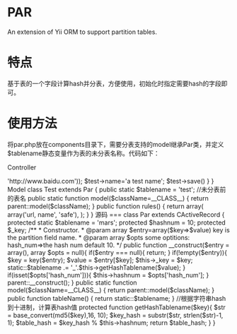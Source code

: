 PAR
===

An extension of Yii ORM to support partition tables.

特点
=== 

基于表的一个字段计算hash并分表，方便使用，初始化时指定需要hash的字段即可。

使用方法
===

将par.php放在components目录下，需要分表支持的model继承Par类，并定义$tablename静态变量作为表的未分表名称。代码如下：

Controller

<?php
class IndexController extends Controller
{
    public function actionTest()
    {
        $test = new Test(array('url'=>'http://www.baidu.com'));
        $test->name='a test name';
        $test->save()
    }
}

Model

class Test extends Par
{
    public static $tablename = 'test';    //未分表前的表名
    
    public static function model($className=__CLASS__)
    {
        return parent::model($className);
    }

    public function rules()
    {
        return array(
            array('url, name', 'safe'),
        );
    }
}


源码
===

class Par extends CActiveRecord
{
    protected static $tablename = 'mars';
    protected $hashnum = 10;
    protected $_key;

    /**
     * Constructor.
     * @param array $entry=array($key=>$value) key is the partition field name.
     * @param array $opts some optitions: hash_num=>the hash num default 10.
     */
    public function __construct($entry = array(), array $opts = null){
        if($entry === null){
            return;
        }
        if(!empty($entry)){
            $key = key($entry);
            $value = $entry[$key];
            $this->_key = $key;
            static::$tablename .= '_'.$this->getHashTablename($value);
        }
        if(isset($opts['hash_num'])){
            $this->hashnum = $opts['hash_num'];
        }
        parent::__construct();
    }

    public static function model($className=__CLASS__)
    {
        return parent::model($className);
    }

    public function tableName()
    {
        return static::$tablename;
    }

    //根据字符串hash到十进制，计算表hash值
    protected function getHashTablename($key){
        $str = base_convert(md5($key),16, 10);
        $key_hash = substr($str, strlen($str)-1, 1);
        $table_hash = $key_hash % $this->hashnum;
        return $table_hash;
    }
}
